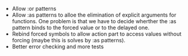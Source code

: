 * Allow :or patterns
* Allow :as patterns to alloe the elimination of explicit arguments for functions. One problem is that we have to decide wherther the :as pattern binds to the forced value or to the delayed one.
* Rebind forced symbols to allow action part to access values without forcing (maybe this is solves by :as patterns).
* Better error checking and more tests


